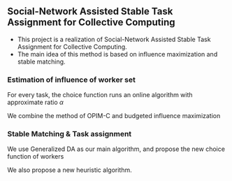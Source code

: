 ## Social-Network Assisted Stable Task Assignment for Collective Computing

- This project is a realization of Social-Network Assisted Stable Task Assignment for Collective Computing.
- The main idea of this method is based on influence maximization and stable matching.

### Estimation of influence of worker set

For every task, the choice function runs an online algorithm with approximate ratio $\alpha$

We combine the method of OPIM-C and budgeted influence maximization

### Stable Matching & Task assignment

We use Generalized DA as our main algorithm, and propose the new choice function of workers

We also propose a new heuristic algorithm.
